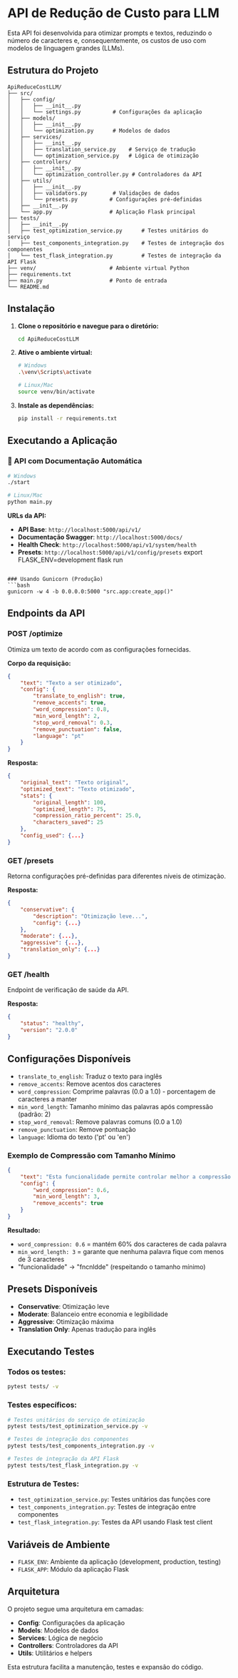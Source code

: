 # API de Redução de Custo para LLM

Esta API foi desenvolvida para otimizar prompts e textos, reduzindo o número de caracteres e, consequentemente, os custos de uso com modelos de linguagem grandes (LLMs).

## Estrutura do Projeto

```
ApiReduceCostLLM/
├── src/
│   ├── config/
│   │   ├── __init__.py
│   │   └── settings.py          # Configurações da aplicação
│   ├── models/
│   │   ├── __init__.py
│   │   └── optimization.py      # Modelos de dados
│   ├── services/
│   │   ├── __init__.py
│   │   ├── translation_service.py    # Serviço de tradução
│   │   └── optimization_service.py   # Lógica de otimização
│   ├── controllers/
│   │   ├── __init__.py
│   │   └── optimization_controller.py # Controladores da API
│   ├── utils/
│   │   ├── __init__.py
│   │   ├── validators.py        # Validações de dados
│   │   └── presets.py          # Configurações pré-definidas
│   ├── __init__.py
│   └── app.py                  # Aplicação Flask principal
├── tests/
│   ├── __init__.py
│   ├── test_optimization_service.py      # Testes unitários do serviço
│   ├── test_components_integration.py    # Testes de integração dos componentes
│   └── test_flask_integration.py         # Testes de integração da API Flask
├── venv/                       # Ambiente virtual Python
├── requirements.txt
├── main.py                     # Ponto de entrada
└── README.md
```

## Instalação

1. **Clone o repositório e navegue para o diretório:**
   ```bash
   cd ApiReduceCostLLM
   ```

2. **Ative o ambiente virtual:**
   ```bash
   # Windows
   .\venv\Scripts\activate
   
   # Linux/Mac
   source venv/bin/activate
   ```

3. **Instale as dependências:**
   ```bash
   pip install -r requirements.txt
   ```

## Executando a Aplicação

### 🚀 API com Documentação Automática
```bash
# Windows
./start

# Linux/Mac  
python main.py
```

**URLs da API:**
- **API Base**: `http://localhost:5000/api/v1/`
- **Documentação Swagger**: `http://localhost:5000/docs/`
- **Health Check**: `http://localhost:5000/api/v1/system/health`
- **Presets**: `http://localhost:5000/api/v1/config/presets`
export FLASK_ENV=development
flask run
```

### Usando Gunicorn (Produção)
```bash
gunicorn -w 4 -b 0.0.0.0:5000 "src.app:create_app()"
```

## Endpoints da API

### POST /optimize
Otimiza um texto de acordo com as configurações fornecidas.

**Corpo da requisição:**
```json
{
    "text": "Texto a ser otimizado",
    "config": {
        "translate_to_english": true,
        "remove_accents": true,
        "word_compression": 0.8,
        "min_word_length": 2,
        "stop_word_removal": 0.3,
        "remove_punctuation": false,
        "language": "pt"
    }
}
```

**Resposta:**
```json
{
    "original_text": "Texto original",
    "optimized_text": "Texto otimizado",
    "stats": {
        "original_length": 100,
        "optimized_length": 75,
        "compression_ratio_percent": 25.0,
        "characters_saved": 25
    },
    "config_used": {...}
}
```

### GET /presets
Retorna configurações pré-definidas para diferentes níveis de otimização.

**Resposta:**
```json
{
    "conservative": {
        "description": "Otimização leve...",
        "config": {...}
    },
    "moderate": {...},
    "aggressive": {...},
    "translation_only": {...}
}
```

### GET /health
Endpoint de verificação de saúde da API.

**Resposta:**
```json
{
    "status": "healthy",
    "version": "2.0.0"
}
```

## Configurações Disponíveis

- `translate_to_english`: Traduz o texto para inglês
- `remove_accents`: Remove acentos dos caracteres
- `word_compression`: Comprime palavras (0.0 a 1.0) - porcentagem de caracteres a manter
- `min_word_length`: Tamanho mínimo das palavras após compressão (padrão: 2)
- `stop_word_removal`: Remove palavras comuns (0.0 a 1.0)
- `remove_punctuation`: Remove pontuação
- `language`: Idioma do texto ('pt' ou 'en')

### Exemplo de Compressão com Tamanho Mínimo

```json
{
    "text": "Esta funcionalidade permite controlar melhor a compressão das palavras",
    "config": {
        "word_compression": 0.6,
        "min_word_length": 3,
        "remove_accents": true
    }
}
```

**Resultado:**
- `word_compression: 0.6` = mantém 60% dos caracteres de cada palavra
- `min_word_length: 3` = garante que nenhuma palavra fique com menos de 3 caracteres
- "funcionalidade" → "fncnldde" (respeitando o tamanho mínimo)

## Presets Disponíveis

- **Conservative**: Otimização leve
- **Moderate**: Balanceio entre economia e legibilidade
- **Aggressive**: Otimização máxima
- **Translation Only**: Apenas tradução para inglês

## Executando Testes

### Todos os testes:
```bash
pytest tests/ -v
```

### Testes específicos:
```bash
# Testes unitários do serviço de otimização
pytest tests/test_optimization_service.py -v

# Testes de integração dos componentes
pytest tests/test_components_integration.py -v

# Testes de integração da API Flask
pytest tests/test_flask_integration.py -v
```

### Estrutura de Testes:
- `test_optimization_service.py`: Testes unitários das funções core
- `test_components_integration.py`: Testes de integração entre componentes
- `test_flask_integration.py`: Testes da API usando Flask test client

## Variáveis de Ambiente

- `FLASK_ENV`: Ambiente da aplicação (development, production, testing)
- `FLASK_APP`: Módulo da aplicação Flask

## Arquitetura

O projeto segue uma arquitetura em camadas:

- **Config**: Configurações da aplicação
- **Models**: Modelos de dados
- **Services**: Lógica de negócio
- **Controllers**: Controladores da API
- **Utils**: Utilitários e helpers

Esta estrutura facilita a manutenção, testes e expansão do código.

